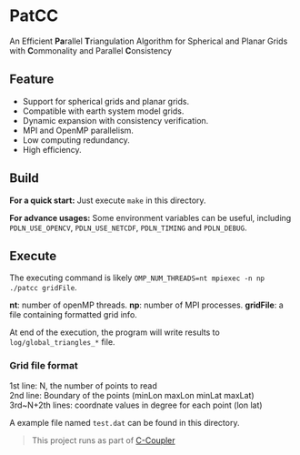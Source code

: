 # PatCC

An Efficient **Pa**rallel **T**riangulation Algorithm for Spherical and Planar Grids with **C**ommonality and Parallel **C**onsistency

## Feature

- Support for spherical grids and planar grids.
- Compatible with earth system model grids.
- Dynamic expansion with consistency verification.
- MPI and OpenMP parallelism.
- Low computing redundancy.
- High efficiency.

## Build

**For a quick start:**
Just execute `make` in this directory.

**For advance usages:**
Some environment variables can be useful, including `PDLN_USE_OPENCV`, `PDLN_USE_NETCDF`, `PDLN_TIMING` and `PDLN_DEBUG`.

## Execute

The executing command is likely `OMP_NUM_THREADS=nt mpiexec -n np ./patcc gridFile`.

**nt**: number of openMP threads.
**np**: number of MPI processes.
**gridFile**: a file containing formatted grid info.

At end of the execution, the program will write results to `log/global_triangles_*` file.

### Grid file format

1st line: N, the number of points to read  
2nd line: Boundary of the points (minLon maxLon minLat maxLat)  
3rd~N+2th lines: coordnate values in degree for each point (lon lat)  

A example file named `test.dat` can be found in this directory.

> This project runs as part of [C-Coupler](https://github.com/C-Coupler-Group/c-coupler-lib)
